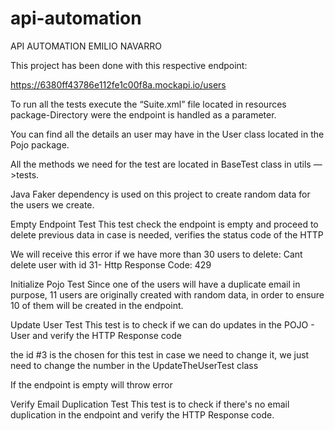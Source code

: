 # api-automation
API AUTOMATION EMILIO NAVARRO


This project has been done with this respective endpoint:

https://6380ff43786e112fe1c00f8a.mockapi.io/users



To run all the tests execute the “Suite.xml” file located in resources package-Directory were the endpoint is handled as a parameter.



You can find all the details an user may have in the User class located in the Pojo package.



All the methods we need for the test are located in BaseTest class in utils —>tests.



Java Faker dependency is used on this project to create random data for the users we create.



 Empty Endpoint Test
This test check the endpoint is empty and proceed to delete previous data in case is needed, verifies the status code of the HTTP

We will receive this error if we have more than 30 users to delete: Cant delete user with id 31- Http Response Code: 429

 Initialize Pojo Test
Since one of the users will have a duplicate email in purpose, 11 users are originally created with random data, in order to ensure 10 of them will be created in the endpoint.

 Update User Test
This test is to check if we can do updates in the POJO - User and verify the HTTP Response code

the id #3 is the chosen for this test in case we need to change it, we just need to change the number in the UpdateTheUserTest class

If the endpoint is empty will throw error

 Verify Email Duplication Test
This test is to check if there's no email duplication in the endpoint and verify the HTTP Response code.

